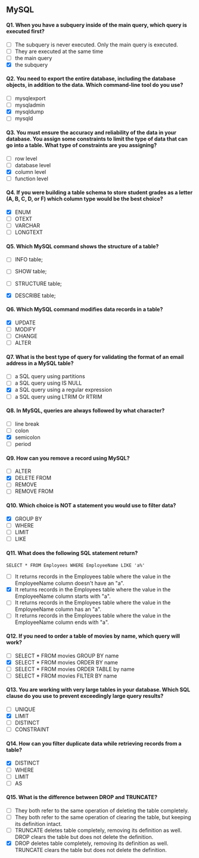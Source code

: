 ## MySQL

#### Q1. When you have a subquery inside of the main query, which query is executed first?

- [ ] The subquery is never executed. Only the main query is executed.
- [ ] They are executed at the same time
- [ ] the main query
- [x] the subquery

#### Q2. You need to export the entire database, including the database objects, in addition to the data. Which command-line tool do you use?

- [ ] mysqlexport
- [ ] mysqladmin
- [x] mysqldump
- [ ] mysqld

#### Q3. You must ensure the accuracy and reliability of the data in your database. You assign some constraints to limit the type of data that can go into a table. What type of constraints are you assigning?

- [ ] row level
- [ ] database level
- [x] column level
- [ ] function level

#### Q4. If you were building a table schema to store student grades as a letter (A, B, C, D, or F) which column type would be the best choice?

- [x] ENUM
- [ ] OTEXT
- [ ] VARCHAR
- [ ] LONGTEXT

#### Q5. Which MySQL command shows the structure of a table?

- [ ] INFO table;
- [ ] SHOW table;
- [ ] STRUCTURE table;
- [x] DESCRIBE table;


#### Q6. Which MySQL command modifies data records in a table?

- [x] UPDATE
- [ ] MODIFY
- [ ] CHANGE
- [ ] ALTER

#### Q7. What is the best type of query for validating the format of an email address in a MySQL table?

- [ ] a SQL query using partitions
- [ ] a SQL query using IS NULL
- [x] a SQL query using a regular expression
- [ ] a SQL query using LTRIM Or RTRIM

#### Q8. In MySQL, queries are always followed by what character?

- [ ] line break
- [ ] colon
- [x] semicolon
- [ ] period

#### Q9. How can you remove a record using MySQL?

- [ ] ALTER
- [x] DELETE FROM
- [ ] REMOVE
- [ ] REMOVE FROM

#### Q10. Which choice is NOT a statement you would use to filter data?

- [x] GROUP BY
- [ ] WHERE
- [ ] LIMIT
- [ ] LIKE

#### Q11. What does the following SQL statement return?

`SELECT * FROM Employees WHERE EmployeeName LIKE 'a%'`

- [ ] It returns records in the Employees table where the value in the EmployeeName column doesn't have an "a".
- [x] It returns records in the Employees table where the value in the EmployeeName column starts with "a".
- [ ] It returns records in the Employees table where the value in the EmployeeName column has an "a".
- [ ] It returns records in the Employees table where the value in the EmployeeName column ends with "a".

#### Q12. If you need to order a table of movies by name, which query will work?

- [ ] SELECT \* FROM movies GROUP BY name
- [x] SELECT \* FROM movies ORDER BY name
- [ ] SELECT \* FROM movies ORDER TABLE by name
- [ ] SELECT \* FROM movies FILTER BY name

#### Q13. You are working with very large tables in your database. Which SQL clause do you use to prevent exceedingly large query results?

- [ ] UNIQUE
- [x] LIMIT
- [ ] DISTINCT
- [ ] CONSTRAINT

#### Q14. How can you filter duplicate data while retrieving records from a table?

- [x] DISTINCT
- [ ] WHERE
- [ ] LIMIT
- [ ] AS

#### Q15. What is the difference between DROP and TRUNCATE?

- [ ] They both refer to the same operation of deleting the table completely.
- [ ] They both refer to the same operation of clearing the table, but keeping its definition intact.
- [ ] TRUNCATE deletes table completely, removing its definition as well. DROP clears the table but does not delete the definition.
- [x] DROP deletes table completely, removing its definition as well. TRUNCATE clears the table but does not delete the definition.